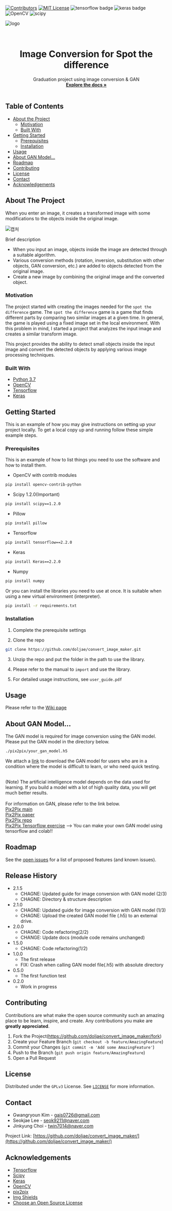 
<!--
*** Thanks for checking out this README Template. If you have a suggestion that would
*** make this better, please fork the repo and create a pull request or simply open
*** an issue with the tag "enhancement".
*** Thanks again! Now go create something AMAZING! :D
-->


<!-- PROJECT SHIELDS -->
<!--
*** I'm using markdown "reference style" links for readability.
*** Reference links are enclosed in brackets [ ] instead of parentheses ( ).
*** See the bottom of this document for the declaration of the reference variables
*** for contributors-url, forks-url, etc. This is an optional, concise syntax you may use.
*** https://www.markdownguide.org/basic-syntax/#reference-style-links
-->

[![Contributors][contributors-shield]][contributors-url]
[![MIT License][license-shield]][license-url]
![tensorflow badge](https://img.shields.io/badge/tensorflow-2.2.0-blue)
![keras badge](https://img.shields.io/badge/keras-2.4.0-blue)
![OpenCV](https://img.shields.io/badge/OpenCV-1.2.0-brightgreen)
![scipy](https://img.shields.io/badge/scipy-1.2.0-brightgreen)


![logo](https://user-images.githubusercontent.com/37795866/85819895-0b4dda00-b7b0-11ea-8ffb-9cd137476258.png)
<!-- PROJECT LOGO -->
<br />
<p align="center">
<!--   <a href="https://github.com/othneildrew/Best-README-Template">
    <img src="images/logo.png" alt="Logo" width="80" height="80"> -->
  </a>
  <h1 align="center">Image Conversion for Spot the difference</h1>

  <p align="center">
    Graduation project using image conversion & GAN
    <br />
    <a href="https://github.com/doljae/convert_image_maker"><strong>Explore the docs »</strong></a>
    <br />
    <br />
<!--     <a href="https://github.com/othneildrew/Best-README-Template">View Demo</a>
    ·
    <a href="https://github.com/othneildrew/Best-README-Template/issues">Report Bug</a>
    ·
    <a href="https://github.com/othneildrew/Best-README-Template/issues">Request Feature</a> -->
  </p>
</p>



<!-- TABLE OF CONTENTS -->
## Table of Contents

* [About the Project](#about-the-project)
  * [Motivation](#motivation)
  * [Built With](#built-with)
* [Getting Started](#getting-started)
  * [Prerequisites](#prerequisites)
  * [Installation](#installation)
* [Usage](#usage)
* [About GAN Model...](#About-GAN-Model)
* [Roadmap](#roadmap)
* [Contributing](#contributing)
* [License](#license)
* [Contact](#contact)
* [Acknowledgements](#acknowledgements)



<!-- ABOUT THE PROJECT -->
## About The Project
When you enter an image, it creates a transformed image with some modifications to the objects inside the original image.<br>

![캡처](https://user-images.githubusercontent.com/37795866/85731582-9938af00-b735-11ea-8d78-994b6ef147bd.JPG)

Brief description
* When you input an image, objects inside the image are detected through a suitable algorithm.
* Various conversion methods (rotation, inversion, substitution with other objects, GAN conversion, etc.) are added to objects detected from the original image.
* Create a new image by combining the original image and the converted object.

### Motivation
The project started with creating the images needed for the `spot the difference` game. The `spot the difference` game is a game that finds different parts by comparing two similar images at a given time. In general, the game is played using a fixed image set in the local environment. With this problem in mind, I started a project that analyzes the input image and creates a similar transform image.

This project provides the ability to detect small objects inside the input image and convert the detected objects by applying various image processing techniques.

### Built With

* [Python 3.7](https://www.python.org/)
* [OpenCV](https://opencv.org/)
* [Tensorflow](https://www.tensorflow.org/?hl=ko)
* [Keras](https://keras.io/)


<!-- GETTING STARTED -->
## Getting Started

This is an example of how you may give instructions on setting up your project locally.
To get a local copy up and running follow these simple example steps.

### Prerequisites

This is an example of how to list things you need to use the software and how to install them.
* OpenCV with contrib modules
```sh
pip install opencv-contrib-python
```
* Scipy 1.2.0(Important)
```sh
pip install scipy==1.2.0
```
* Pillow
```sh
pip install pillow
```
* Tensorflow
```sh
pip install tensorflow==2.2.0
```
* Keras
```sh
pip install Keras==2.2.0
```
* Numpy
```sh
pip install numpy
```
Or you can install the libraries you need to use at once. It is suitable when using a new virtual environment (interpreter).
```sh
pip install -r requirements.txt
```

### Installation

1. Complete the prerequisite settings

2. Clone the repo
```sh
git clone https://github.com/doljae/convert_image_maker.git
```
3. Unzip the repo and put the folder in the path to use the library.

4. Please refer to the manual to `import` and use the library.

5. For detailed usage instructions, see `user_guide.pdf`

<!-- USAGE EXAMPLES -->
## Usage
Please refer to the [Wiki page](https://github.com/doljae/convert_image_maker/wiki)

## About GAN Model...
The GAN model is required for image conversion using the GAN model. Please put the GAN model in the directory below.
```sh
./pix2pix/your_gan_model.h5
```
We attach a [link](https://drive.google.com/file/d/1Qhoa712WZGNe0QfIPoHS5sAfJBD1PQqd/view?usp=sharing) to download the GAN model for users who are in a condition where the model is difficult to learn, or who need quick testing.<br><br>

(Note) The artificial intelligence model depends on the data used for learning.
If you build a model with a lot of high quality data, you will get much better results.<br><br>
For information on GAN, please refer to the link below.
<br>
[Pix2Pix main](https://phillipi.github.io/pix2pix/)<br>
[Pix2Pix paper](https://arxiv.org/abs/1611.07004)<br>
[Pix2Pix repo](https://github.com/phillipi/pix2pix)<br>
[Pix2Pix Tensorflow exercise](https://www.tensorflow.org/tutorials/generative/pix2pix) --> You can make your own GAN model using tensorflow and colab!!






<!-- ROADMAP -->
## Roadmap

See the [open issues](https://github.com/doljae/convert_image_maker/issues) for a list of proposed features (and known issues).




## Release History
* 2.1.5
    * CHAGNE: Updated guide for image conversion with GAN model (2/3)
    * CHAGNE: Directory & structure description
* 2.1.0
    * CHAGNE: Updated guide for image conversion with GAN model (1/3)
    * CHAGNE: Upload the created GAN model file (.h5) to an external drive.
* 2.0.0
    * CHAGNE: Code refactoring(2/2)
    * CHANGE: Update docs (module code remains unchanged)
* 1.5.0
    * CHAGNE: Code refactoring(1/2)
* 1.0.0
    * The first release
    * FIX: Crash when calling GAN model file(.h5) with absolute directory
* 0.5.0
    * The first function test
* 0.2.0
    * Work in progress


<!-- CONTRIBUTING -->
## Contributing

Contributions are what make the open source community such an amazing place to be learn, inspire, and create. Any contributions you make are **greatly appreciated**.

1. Fork the Project(<https://github.com/doljae/convert_image_maker/fork>)
2. Create your Feature Branch (`git checkout -b feature/AmazingFeature`)
3. Commit your Changes (`git commit -m 'Add some AmazingFeature'`)
4. Push to the Branch (`git push origin feature/AmazingFeature`)
5. Open a Pull Request



<!-- LICENSE -->
## License

Distributed under the `GPLv3` License. See [`LICENSE`](https://github.com/doljae/convert_image_maker/blob/master/LICENSE.md) for more information.



<!-- CONTACT -->
## Contact
* Gwangryoun Kim - gais0726@gmail.com
* Seokjae Lee - seok9211@naver.com
* Jinkyung Choi - twin7014@naver.com


Project Link: [https://github.com/doljae/convert_image_maker/](https://github.com/doljae/convert_image_maker/)



<!-- ACKNOWLEDGEMENTS -->
## Acknowledgements
* [Tensorflow](https://github.com/tensorflow/tensorflow)
* [Scipy](https://github.com/scipy/scipy)
* [Keras](https://github.com/keras-team/keras)
* [OpenCV](https://github.com/opencv/opencv)
* [pix2pix](https://github.com/phillipi/pix2pix)
* [Img Shields](https://shields.io)
* [Choose an Open Source License](https://choosealicense.com)





<!-- MARKDOWN LINKS & IMAGES -->
<!-- https://www.markdownguide.org/basic-syntax/#reference-style-links -->
[contributors-shield]: https://img.shields.io/github/contributors/othneildrew/Best-README-Template.svg?style=flat-square
[contributors-url]: https://github.com/othneildrew/Best-README-Template/graphs/contributors
[forks-shield]: https://img.shields.io/github/forks/othneildrew/Best-README-Template.svg?style=flat-square
[forks-url]: https://github.com/othneildrew/Best-README-Template/network/members
[stars-shield]: https://img.shields.io/github/stars/othneildrew/Best-README-Template.svg?style=flat-square
[stars-url]: https://github.com/othneildrew/Best-README-Template/stargazers
[issues-shield]: https://img.shields.io/github/issues/othneildrew/Best-README-Template.svg?style=flat-square
[issues-url]: https://github.com/othneildrew/Best-README-Template/issues
[license-shield]: https://img.shields.io/github/license/othneildrew/Best-README-Template.svg?style=flat-square
[license-url]: https://github.com/othneildrew/Best-README-Template/blob/master/LICENSE.txt
[linkedin-shield]: https://img.shields.io/badge/-LinkedIn-black.svg?style=flat-square&logo=linkedin&colorB=555
[linkedin-url]: https://linkedin.com/in/othneildrew
[product-screenshot]: images/screenshot.png
